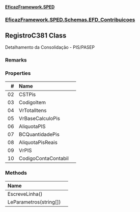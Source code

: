 #### [EficazFramework.SPED](EficazFrameworkSPED.md 'EficazFramework SPED')
### [EficazFramework.SPED.Schemas.EFD_Contribuicoes](EficazFramework.SPED.Schemas.EFD_Contribuicoes.md 'EficazFramework.SPED.Schemas.EFD_Contribuicoes')

## RegistroC381 Class

Detalhamento da Consolidação - PIS/PASEP

### Remarks
### Properties

| # | Name | |
| ---: | :--- | :--- |
| 02 | CSTPis |  |
| 03 | CodigoItem |  |
| 04 | VrTotalItens |  |
| 05 | VrBaseCalculoPis |  |
| 06 | AliquotaPIS |  |
| 07 | BCQuantidadePis |  |
| 08 | AliquotaPisReais |  |
| 09 | VrPIS |  |
| 10 | CodigoContaContabil |  |
### Methods

| Name | |
| :--- | :--- |
| EscreveLinha() |  |
| LeParametros(string[]) |  |
